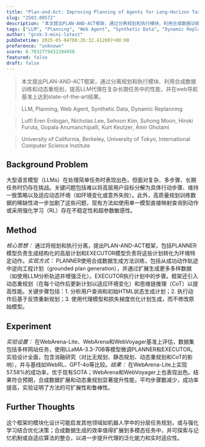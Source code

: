 ```yaml
---
title: "Plan-and-Act: Improving Planning of Agents for Long-Horizon Tasks"
slug: "2503.09572"
description: "本文提出PLAN-AND-ACT框架，通过分离规划和执行模块、利用合成数据训练和动态重规划，提高LLM代理在复杂长期任务中的性能，并在web导航基准上达到state-of-the-art结果。"
tags: ["LLM", "Planning", "Web Agent", "Synthetic Data", "Dynamic Replanning"]
author: "grok-3-mini-latest"
pubDatetime: 2025-05-04T08:26:32.412807+00:00
preference: "unknown"
score: 0.7032779431394958
featured: false
draft: false
---
```


> 本文提出PLAN-AND-ACT框架，通过分离规划和执行模块、利用合成数据训练和动态重规划，提高LLM代理在复杂长期任务中的性能，并在web导航基准上达到state-of-the-art结果。

> LLM, Planning, Web Agent, Synthetic Data, Dynamic Replanning 

> Lutfi Eren Erdogan, Nicholas Lee, Sehoon Kim, Suhong Moon, Hiroki Furuta, Gopala Anumanchipalli, Kurt Keutzer, Amir Gholami

> University of California, Berkeley, University of Tokyo, International Computer Science Institute 

## Background Problem

大型语言模型（LLMs）在处理简单任务时表现出色，但面对复杂、多步骤、长期任务时仍存在挑战。关键问题包括难以将高层用户目标分解为具体行动步骤、维持一致策略以及适应动态环境（如环境变化或意外失败）。此外，高质量规划训练数据的稀缺性进一步加剧了这些问题，现有方法如使用单一模型直接映射查询到动作或采用强化学习（RL）存在不稳定性和超参数敏感性。

## Method

*核心思想：* 通过将规划和执行分离，提出PLAN-AND-ACT框架，包括PLANNER模型负责生成结构化的高层计划和EXECUTOR模型负责将这些计划转化为环境特定动作。*实现方式：* PLANNER使用合成数据生成方法训练，包括从成功动作轨迹中逆向工程计划（grounded plan generation），并通过扩展生成更多多样数据（如使用LLM分析轨迹并增强泛化）。EXECUTOR执行计划中的步骤。框架还引入动态重规划（在每个动作后更新计划以适应环境变化）和思维链推理（CoT）以提高性能。关键步骤包括：1. 分析用户查询和初始HTML状态生成计划；2. 执行动作后基于反馈重新规划；3. 使用代理模型和损失梯度优化计划生成，而不修改原始模型。

## Experiment

*实验设置：* 在WebArena-Lite、WebArena和WebVoyager基准上评估，数据集包括多样网站任务，使用LLaMA-3.3-70B等模型微调PLANNER和EXECUTOR。实验设计全面，包含消融研究（对比无规划、静态规划、动态重规划和CoT的影响），并与基线如WebRL、GPT-4o等比较。*结果：* 在WebArena-Lite上实现57.58%的成功率，优于现有SOTA；WebArena和WebVoyager上也表现出色。结果符合预期，合成数据扩展和动态重规划显著提升性能，平均步骤数减少，成功率提高，实验证明了方法的可扩展性和鲁棒性。

## Further Thoughts 

这个框架的模块化设计可能启发其他领域如机器人学中的分层任务规划，或与强化学习结合优化决策；合成数据生成的效率值得扩展到多模态任务中，并可探索与记忆机制或自适应算法的整合，以进一步提升代理的泛化能力和实时适应性。